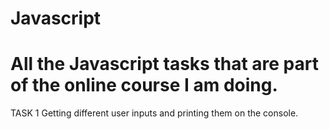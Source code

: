 # Javascript
# All the Javascript tasks that are part of the online course I am doing.



TASK 1
Getting different user inputs and printing them on the console.
